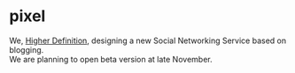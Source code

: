 # pixel
We, <a href="https://www.instagram.com/higher__definition/">Higher Definition</a>, designing a new Social Networking Service based on blogging.<br />
We are planning to open beta version at late November.

